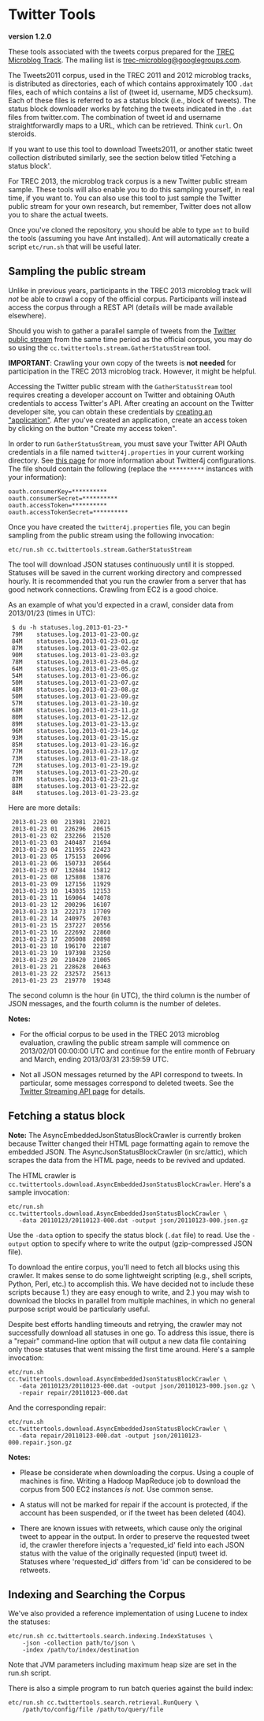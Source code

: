 Twitter Tools
=============

**version 1.2.0**

These tools associated with the tweets corpus prepared for the [TREC Microblog Track](https://sites.google.com/site/microblogtrack/). The mailing list is [ trec-microblog@googlegroups.com](http://groups.google.com/group/trec-microblog).

The Tweets2011 corpus, used in the TREC 2011 and 2012 microblog tracks, is distributed as directories, each of which contains approximately 100 `.dat` files, each of which contains a list of (tweet id, username, MD5 checksum). Each of these files is referred to as a status block (i.e., block of tweets).  The status block downloader works by fetching the tweets indicated in the `.dat` files from twitter.com. The combination of tweet id and username straightforwardly maps to a URL, which can be retrieved. Think `curl`. On steroids.

If you want to use this tool to download Tweets2011, or another static tweet collection distributed similarly, see the section below titled 'Fetching a status block'.

For TREC 2013, the microblog track corpus is a new Twitter public stream sample.  These tools will also enable you to do this sampling yourself, in real time, if you want to.  You can also use this tool to just sample the Twitter public stream for your own research, but remember, Twitter does not allow you to share the actual tweets.

Once you've cloned the repository, you should be able to type `ant` to build the tools (assuming you have Ant installed). Ant will automatically create a script `etc/run.sh` that will be useful later.

Sampling the public stream
--------------------------

Unlike in previous years, participants in the TREC 2013 microblog track will *not* be able to crawl a copy of the official corpus. Participants will instead access the corpus through a REST API (details will be made available elsewhere).

Should you wish to gather a parallel sample of tweets from the [Twitter public stream](https://dev.twitter.com/docs/streaming-apis/streams/public) from the same time period as the official corpus, you may do so using the `cc.twittertools.stream.GatherStatusStream` tool.

**IMPORTANT**: Crawling your own copy of the tweets is **not** **needed** for participation in the TREC 2013 microblog track. However, it might be helpful.

Accessing the Twitter public stream with the `GatherStatusStream` tool requires creating a developer account on Twitter and obtaining OAuth credentials to access Twitter's API. After creating an account on the Twitter developer site, you can obtain these credentials by [creating an "application"](https://dev.twitter.com/apps/new). After you've created an application, create an access token by clicking on the button "Create my access token".

In order to run `GatherStatusStream`, you must save your Twitter API OAuth credentials in a file named `twitter4j.properties` in your current working directory. See [this page](http://twitter4j.org/en/configuration.html) for more information about Twitter4j configurations. The file should contain the following (replace the `**********` instances with your information):

    oauth.consumerKey=**********
    oauth.consumerSecret=**********
    oauth.accessToken=**********
    oauth.accessTokenSecret=**********

Once you have created the `twitter4j.properties` file, you can begin sampling from the public stream using the following invocation:

    etc/run.sh cc.twittertools.stream.GatherStatusStream

The tool will download JSON statuses continuously until it is stopped. Statuses will be saved in the current working directory and compressed hourly. It is recommended that you run the crawler from a server that has good network connections. Crawling from EC2 is a good choice.

As an example of what you'd expected in a crawl, consider data from 2013/01/23 (times in UTC):

     $ du -h statuses.log.2013-01-23-*
     79M	statuses.log.2013-01-23-00.gz
     84M	statuses.log.2013-01-23-01.gz
     87M	statuses.log.2013-01-23-02.gz
     90M	statuses.log.2013-01-23-03.gz
     78M	statuses.log.2013-01-23-04.gz
     64M	statuses.log.2013-01-23-05.gz
     54M	statuses.log.2013-01-23-06.gz
     50M	statuses.log.2013-01-23-07.gz
     48M	statuses.log.2013-01-23-08.gz
     50M	statuses.log.2013-01-23-09.gz
     57M	statuses.log.2013-01-23-10.gz
     68M	statuses.log.2013-01-23-11.gz
     80M	statuses.log.2013-01-23-12.gz
     89M	statuses.log.2013-01-23-13.gz
     96M	statuses.log.2013-01-23-14.gz
     93M	statuses.log.2013-01-23-15.gz
     85M	statuses.log.2013-01-23-16.gz
     77M	statuses.log.2013-01-23-17.gz
     73M	statuses.log.2013-01-23-18.gz
     72M	statuses.log.2013-01-23-19.gz
     79M	statuses.log.2013-01-23-20.gz
     87M	statuses.log.2013-01-23-21.gz
     88M	statuses.log.2013-01-23-22.gz
     84M	statuses.log.2013-01-23-23.gz

Here are more details:

     2013-01-23	00	213981	22021
     2013-01-23	01	226296	20615
     2013-01-23	02	232266	21520
     2013-01-23	03	240487	21694
     2013-01-23	04	211955	22423
     2013-01-23	05	175153	20096
     2013-01-23	06	150733	20564
     2013-01-23	07	132684	15812
     2013-01-23	08	125808	13876
     2013-01-23	09	127156	11929
     2013-01-23	10	143035	12153
     2013-01-23	11	169064	14078
     2013-01-23	12	200296	16107
     2013-01-23	13	222173	17709
     2013-01-23	14	240975	20703
     2013-01-23	15	237227	20556
     2013-01-23	16	222692	22860
     2013-01-23	17	205008	20898
     2013-01-23	18	196170	22187
     2013-01-23	19	197398	23250
     2013-01-23	20	210420	21005
     2013-01-23	21	228628	20463
     2013-01-23	22	232572	25613
     2013-01-23	23	219770	19348

The second column is the hour (in UTC), the third column is the number of JSON messages, and the fourth column is the number of deletes.

**Notes:**

* For the official corpus to be used in the TREC 2013 microblog evaluation, crawling the public stream sample will commence on 2013/02/01 00:00:00 UTC and continue for the entire month of February and March, ending 2013/03/31 23:59:59 UTC.

* Not all JSON messages returned by the API correspond to tweets. In particular, some messages correspond to deleted tweets. See the [Twitter Streaming API page](https://dev.twitter.com/docs/streaming-apis/messages#Status_deletion_notices_delete) for details.


Fetching a status block
-----------------------

**Note:** The AsyncEmbeddedJsonStatusBlockCrawler is currently broken because Twitter changed their HTML page formatting again to remove the embedded JSON.  The AsyncJsonStatusBlockCrawler (in src/attic), which scrapes the data from the HTML page, needs to be revived and updated.

The HTML crawler is `cc.twittertools.download.AsyncEmbeddedJsonStatusBlockCrawler`. Here's a sample invocation:

    etc/run.sh cc.twittertools.download.AsyncEmbeddedJsonStatusBlockCrawler \
       -data 20110123/20110123-000.dat -output json/20110123-000.json.gz

Use the `-data` option to specify the status block (`.dat` file) to read. Use the `-output` option to specify where to write the output (gzip-compressed JSON file).

To download the entire corpus, you'll need to fetch all blocks using this crawler. It makes sense to do some lightweight scripting (e.g., shell scripts, Python, Perl, etc.) to accomplish this. We have decided not to include these scripts because 1.) they are easy enough to write, and 2.) you may wish to download the blocks in parallel from multiple machines, in which no general purpose script would be particularly useful.

Despite best efforts handling timeouts and retrying, the crawler may not successfully download all statuses in one go. To address this issue, there is a "repair" command-line option that will output a new data file containing only those statuses that went missing the first time around. Here's a sample invocation:

    etc/run.sh cc.twittertools.download.AsyncEmbeddedJsonStatusBlockCrawler \
       -data 20110123/20110123-000.dat -output json/20110123-000.json.gz \
       -repair repair/20110123-000.dat

And the corresponding repair:

    etc/run.sh cc.twittertools.download.AsyncEmbeddedJsonStatusBlockCrawler \
       -data repair/20110123-000.dat -output json/20110123-000.repair.json.gz

**Notes:** 

* Please be considerate when downloading the corpus. Using a couple of machines is fine. Writing a Hadoop MapReduce job to download the corpus from 500 EC2 instances _is not_. Use common sense.

* A status will not be marked for repair if the account is protected, if the account has been suspended, or if the tweet has been deleted (404).

* There are known issues with retweets, which cause only the original tweet to appear in the output. In order to preserve the requested tweet id, the crawler therefore injects a 'requested\_id' field into each JSON status with the value of the originally requested (input) tweet id. Statuses where 'requested\_id' differs from 'id' can be considered to be retweets.


Indexing and Searching the Corpus
--------------------

We've also provided a reference implementation of using Lucene to index the statuses:

    etc/run.sh cc.twittertools.search.indexing.IndexStatuses \
        -json -collection path/to/json \
        -index /path/to/index/destination

Note that JVM parameters including maximum heap size are set in the
run.sh script.

There is also a simple program to run batch queries against the build index:

    etc/run.sh cc.twittertools.search.retrieval.RunQuery \
    	/path/to/config/file /path/to/query/file

